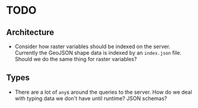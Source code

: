 # TODO

## Architecture

* Consider how raster variables should be indexed on the server. Currently the GeoJSON
  shape data is indexed by an `index.json` file. Should we do the same thing for raster
  variables?


## Types

* There are a lot of `any`s around the queries to the server. How do we deal with typing
  data we don't have until runtime? JSON schemas?
